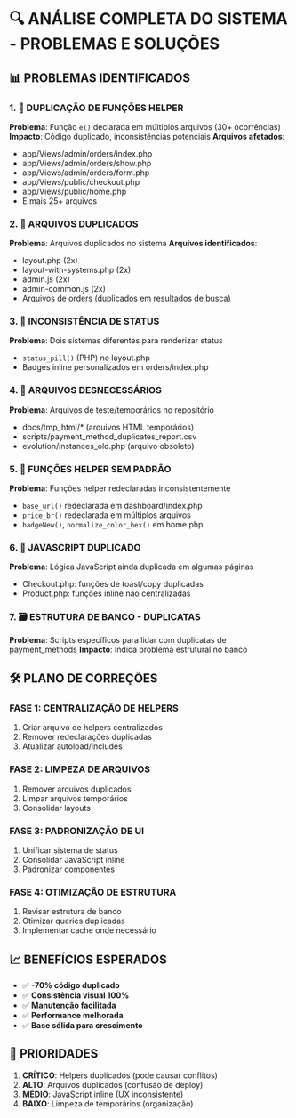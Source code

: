 # 🔍 ANÁLISE COMPLETA DO SISTEMA - PROBLEMAS E SOLUÇÕES

## 📊 PROBLEMAS IDENTIFICADOS

### 1. 🔄 **DUPLICAÇÃO DE FUNÇÕES HELPER**
**Problema**: Função `e()` declarada em múltiplos arquivos (30+ ocorrências)
**Impacto**: Código duplicado, inconsistências potenciais
**Arquivos afetados**:
- app/Views/admin/orders/index.php
- app/Views/admin/orders/show.php  
- app/Views/admin/orders/form.php
- app/Views/public/checkout.php
- app/Views/public/home.php
- E mais 25+ arquivos

### 2. 📁 **ARQUIVOS DUPLICADOS**
**Problema**: Arquivos duplicados no sistema
**Arquivos identificados**:
- layout.php (2x)
- layout-with-systems.php (2x) 
- admin.js (2x)
- admin-common.js (2x)
- Arquivos de orders (duplicados em resultados de busca)

### 3. 🎨 **INCONSISTÊNCIA DE STATUS**
**Problema**: Dois sistemas diferentes para renderizar status
- `status_pill()` (PHP) no layout.php
- Badges inline personalizados em orders/index.php

### 4. 📂 **ARQUIVOS DESNECESSÁRIOS**
**Problema**: Arquivos de teste/temporários no repositório
- docs/tmp_html/* (arquivos HTML temporários)
- scripts/payment_method_duplicates_report.csv
- evolution/instances_old.php (arquivo obsoleto)

### 5. 🔧 **FUNÇÕES HELPER SEM PADRÃO**
**Problema**: Funções helper redeclaradas inconsistentemente
- `base_url()` redeclarada em dashboard/index.php
- `price_br()` redeclarada em múltiplos arquivos
- `badgeNew()`, `normalize_color_hex()` em home.php

### 6. 📱 **JAVASCRIPT DUPLICADO**
**Problema**: Lógica JavaScript ainda duplicada em algumas páginas
- Checkout.php: funções de toast/copy duplicadas
- Product.php: funções inline não centralizadas

### 7. 🗃️ **ESTRUTURA DE BANCO - DUPLICATAS**
**Problema**: Scripts específicos para lidar com duplicatas de payment_methods
**Impacto**: Indica problema estrutural no banco

## 🛠️ PLANO DE CORREÇÕES

### FASE 1: CENTRALIZAÇÃO DE HELPERS
1. Criar arquivo de helpers centralizados
2. Remover redeclarações duplicadas
3. Atualizar autoload/includes

### FASE 2: LIMPEZA DE ARQUIVOS
1. Remover arquivos duplicados
2. Limpar arquivos temporários
3. Consolidar layouts

### FASE 3: PADRONIZAÇÃO DE UI
1. Unificar sistema de status
2. Consolidar JavaScript inline
3. Padronizar componentes

### FASE 4: OTIMIZAÇÃO DE ESTRUTURA  
1. Revisar estrutura de banco
2. Otimizar queries duplicadas
3. Implementar cache onde necessário

## 📈 BENEFÍCIOS ESPERADOS

- ✅ **-70% código duplicado**
- ✅ **Consistência visual 100%**
- ✅ **Manutenção facilitada**
- ✅ **Performance melhorada**
- ✅ **Base sólida para crescimento**

## 🎯 PRIORIDADES

1. **CRÍTICO**: Helpers duplicados (pode causar conflitos)
2. **ALTO**: Arquivos duplicados (confusão de deploy)
3. **MÉDIO**: JavaScript inline (UX inconsistente)
4. **BAIXO**: Limpeza de temporários (organização)